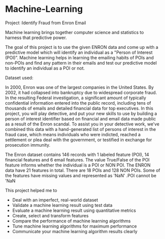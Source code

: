 # Machine-Learning
Project :Identify Fraud from Enron Email

Machine learning brings together computer science and statistics to harness that predictive power.

The goal of this project is to use the given ENRON data and come up with a predictive model which will identify an individual as a "Person of Interest (POI)”. Machine learning helps in learning the emailing habits of POIs and non-POIs and find any pattern in their emails and test our predictive model to identify an individual as a POI or not.

Dataset used:

In 2000, Enron was one of the largest companies in the United States. By 2002, it had collapsed into bankruptcy due to widespread corporate fraud. In the resulting Federal investigation, a significant amount of typically confidential information entered into the public record, including tens of thousands of emails and detailed financial data for top executives. In this project, you will play detective, and put your new skills to use by building a person of interest identifier based on financial and email data made public as a result of the Enron scandal. To assist you in your detective work, we've combined this data with a hand-generated list of persons of interest in the fraud case, which means individuals who were indicted, reached a settlement or plea deal with the government, or testified in exchange for prosecution immunity.

The Enron dataset contains 146 records with 1 labeled feature (POI), 14 financial features and 6 email features. The value True/False of the POI feature informs whether the individual is a POI or NON POI.
The ENRON data have 21 features in total. There are 18 POIs and 128 NON POIs. Some of the features have missing values and represented as 'NaN' .POI cannot be 'NaN


This project helped me to 
- Deal with an imperfect, real-world dataset
- Validate a machine learning result using test data
- Evaluate a machine learning result using quantitative metrics
- Create, select and transform features
- Compare the performance of machine learning algorithms
- Tune machine learning algorithms for maximum performance
- Communicate your machine learning algorithm results clearly
